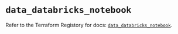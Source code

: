 # `data_databricks_notebook`

Refer to the Terraform Registory for docs: [`data_databricks_notebook`](https://registry.terraform.io/providers/databricks/databricks/1.15.0/docs/data-sources/notebook).
